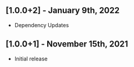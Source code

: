 ## [1.0.0+2] - January 9th, 2022

* Dependency Updates


## [1.0.0+1] - November 15th, 2021

* Initial release

